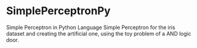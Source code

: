 # SimplePerceptronPy
Simple Perceptron in Python Language
Simple Perceptron for the iris dataset and creating the artificial one, using the toy problem of a AND  logic door.
